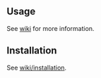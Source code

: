 ## Usage
See [wiki](https://github.com/perl6/whateverable/wiki) for more information.

## Installation
See [wiki/installation](https://github.com/perl6/whateverable/wiki/Installation).
